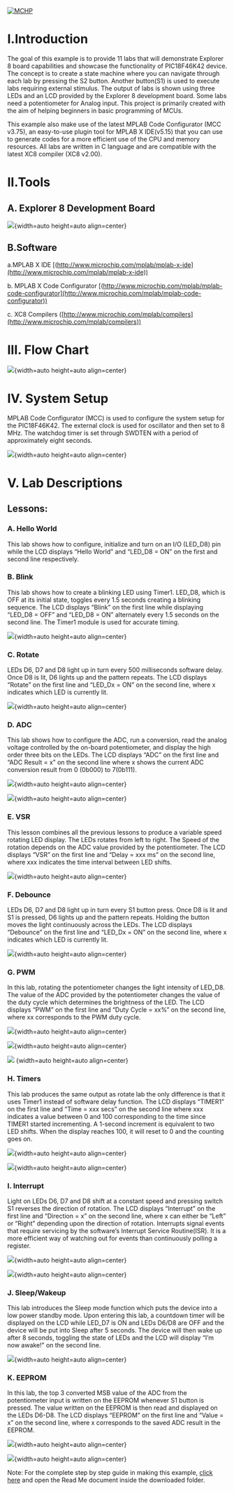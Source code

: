 [![MCHP](https://cldup.com/U0qhLwBijF.png)](https://www.microchip.com)
# I.Introduction
The goal of this example is to provide 11 labs that will demonstrate Explorer 8 board capabilities and showcase the functionality of PIC18F46K42 device. The concept is to create a state machine where you can navigate through each lab by pressing the S2 button.  Another button(S1) is used to execute labs requiring external stimulus. The output of labs is shown using three LEDs and an LCD provided by the Explorer 8 development board. Some labs need a potentiometer for Analog input. This project is primarily created with the aim of helping beginners in basic programming of MCUs.

This example also make use of the latest MPLAB Code Configurator (MCC v3.75), an easy-to-use plugin tool for MPLAB X IDE(v5.15) that you can use to generate codes for a more efficient use of the CPU and memory resources. All labs are written in C language and are compatible with the latest XC8 compiler (XC8 v2.00).

# II.Tools
## A. Explorer 8 Development Board
![]( https://i.imgur.com/ZHFOx7c.jpg){width=auto height=auto align=center}

## B.Software
a.MPLAB X IDE [(http://www.microchip.com/mplab/mplab-x-ide](http://www.microchip.com/mplab/mplab-x-ide))

b.	MPLAB X Code Configurator [(http://www.microchip.com/mplab/mplab-code-configurator](http://www.microchip.com/mplab/mplab-code-configurator))

c.	XC8 Compilers ([http://www.microchip.com/mplab/compilers](http://www.microchip.com/mplab/compilers)) 


# III. Flow Chart
![]( https://i.imgur.com/zalZL9S.jpg){width=auto height=auto align=center}
# IV.	System Setup
MPLAB Code Configurator (MCC) is used to configure the system setup for the PIC18F46K42. The external clock is used for oscillator and then set to 8 MHz. The watchdog timer is set through SWDTEN with a period of approximately eight seconds.

![]( https://i.imgur.com/YzgjoIG.jpg){width=auto height=auto align=center}

# V.	Lab Descriptions
## Lessons:
### A.	Hello World
This lab shows how to configure, initialize and turn on an I/O (LED_D8) pin while the LCD displays “Hello World” and “LED_D8 = ON” on the first and second line respectively.

### B.	Blink
This lab shows how to create a blinking LED using Timer1. LED_D8, which is OFF at its initial state, toggles every 1.5 seconds creating a blinking sequence. The LCD displays “Blink” on the first line while displaying “LED_D8 = OFF” and “LED_D8 = ON” alternately every 1.5 seconds on the second line. The Timer1 module is used for accurate timing.

![]( https://i.imgur.com/jmeWMba.png){width=auto height=auto align=center}

### C.	Rotate
LEDs D6, D7 and D8 light up in turn every 500 milliseconds software delay. Once D8 is lit, D6 lights up and the pattern repeats. The LCD displays “Rotate” on the first line and “LED_Dx = ON” on the second line, where x indicates which LED is currently lit.  

![]( https://i.imgur.com/ZDGUaNN.png){width=auto height=auto align=center}

### D.	ADC 
This lab shows how to configure the ADC, run a conversion, read the analog voltage controlled by the on-board potentiometer, and display the high order three bits on the LEDs. The LCD displays “ADC” on the first line and “ADC Result = x” on the second line where x shows the current ADC conversion result from 0 (0b000) to 7(0b111).

![](https://i.imgur.com/bZXDLIM.png){width=auto height=auto align=center}

![]( https://i.imgur.com/s7I3pAE.png){width=auto height=auto align=center}

### E.	VSR
This lesson combines all the previous lessons to produce a variable speed rotating LED display. The LEDs rotates from left to right. The Speed of the rotation depends on the ADC value provided by the potentiometer. The LCD displays “VSR” on the first line and “Delay = xxx ms” on the second line, where xxx indicates the time interval between LED shifts.

![](https://i.imgur.com/0qjWG99.png){width=auto height=auto align=center}

### F.           Debounce
LEDs D6, D7 and D8 light up in turn every S1 button press. Once D8 is lit and S1 is pressed, D6 lights up and the pattern repeats. Holding the button moves the light continuously across the LEDs. The LCD displays “Debounce” on the first line and “LED_Dx = ON” on the second line, where x indicates which LED is currently lit.

![]( https://i.imgur.com/zIAtnuL.png){width=auto height=auto align=center}

### G.	PWM
In this lab, rotating the potentiometer changes the light intensity of LED_D8. The value of the ADC provided by the potentiometer changes the value of the duty cycle which determines the brightness of the LED. The LCD displays “PWM” on the first line and “Duty Cycle = xx%” on the second line, where xx corresponds to the PWM duty cycle.

![](https://i.imgur.com/LjDXLzI.png){width=auto height=auto align=center}

![]( https://i.imgur.com/fMcgBfp.png){width=auto height=auto align=center}

![]( https://i.imgur.com/fjucotr.png) {width=auto height=auto align=center}



### H.	Timers
This lab produces the same output as rotate lab the only difference is that it uses Timer1 instead of software delay function. The LCD displays “TIMER1” on the first line and “Time = xxx secs” on the second line where xxx indicates a value between 0 and 100 corresponding to the time since TIMER1 started incrementing. A 1-second increment is equivalent to two LED shifts. When the display reaches 100, it will reset to 0 and the counting goes on.

![]( https://i.imgur.com/zZ1K5qH.png){width=auto height=auto align=center}

![]( https://i.imgur.com/qrXxOiK.png){width=auto height=auto align=center}

### I.	Interrupt
Light on LEDs D6, D7 and D8 shift at a constant speed and pressing switch S1 reverses the direction of rotation. The LCD displays “Interrupt” on the first line and “Direction = x” on the second line, where x can either be “Left” or “Right” depending upon the direction of rotation. Interrupts signal events that require servicing by the software’s Interrupt Service Routine(ISR). It is a more efficient way of watching out for events than continuously polling a register.

![]( https://i.imgur.com/BL3LuJZ.jpg){width=auto height=auto align=center}

![]( https://i.imgur.com/Crck3RE.png){width=auto height=auto align=center}

### J.	Sleep/Wakeup
This lab introduces the Sleep mode function which puts the device into a low power standby mode.  Upon entering this lab, a countdown timer will be displayed on the LCD while LED_D7 is ON and LEDs D6/D8 are OFF and the device will be put into Sleep after 5 seconds. The device will then wake up after 8 seconds, toggling the state of LEDs and the LCD will display “I’m now awake!” on the second line.

![]( https://i.imgur.com/KlYfHCO.png){width=auto height=auto align=center}



### K.	EEPROM
In this lab, the top 3 converted MSB value of the ADC from the potentiometer input is written on the EEPROM whenever S1 button is pressed. The value written on the EEPROM is then read and displayed on the LEDs D6-D8. The LCD displays “EEPROM” on the first line and “Value = x” on the second line, where x corresponds to the saved ADC result in the EEPROM.
	
 ![](https://i.imgur.com/eDhCvYk.png){width=auto height=auto align=center}

![]( https://i.imgur.com/H226nXs.png){width=auto height=auto align=center}


Note:  For the complete step by step guide in making this example, [click here]( http://ww1.microchip.com/downloads/en/DeviceDoc/Explorer8_Labs_v2.zip) and open the Read Me document inside the downloaded folder.

